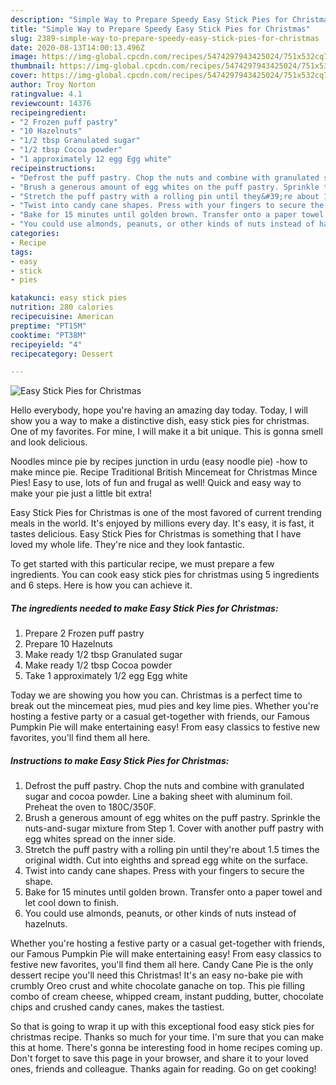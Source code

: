 ```yaml
---
description: "Simple Way to Prepare Speedy Easy Stick Pies for Christmas"
title: "Simple Way to Prepare Speedy Easy Stick Pies for Christmas"
slug: 2389-simple-way-to-prepare-speedy-easy-stick-pies-for-christmas
date: 2020-08-13T14:00:13.496Z
image: https://img-global.cpcdn.com/recipes/5474297943425024/751x532cq70/easy-stick-pies-for-christmas-recipe-main-photo.jpg
thumbnail: https://img-global.cpcdn.com/recipes/5474297943425024/751x532cq70/easy-stick-pies-for-christmas-recipe-main-photo.jpg
cover: https://img-global.cpcdn.com/recipes/5474297943425024/751x532cq70/easy-stick-pies-for-christmas-recipe-main-photo.jpg
author: Troy Norton
ratingvalue: 4.1
reviewcount: 14376
recipeingredient:
- "2 Frozen puff pastry"
- "10 Hazelnuts"
- "1/2 tbsp Granulated sugar"
- "1/2 tbsp Cocoa powder"
- "1 approximately 12 egg Egg white"
recipeinstructions:
- "Defrost the puff pastry. Chop the nuts and combine with granulated sugar and cocoa powder. Line a baking sheet with aluminum foil. Preheat the oven to 180C/350F."
- "Brush a generous amount of egg whites on the puff pastry. Sprinkle the nuts-and-sugar mixture from Step 1. Cover with another puff pastry with egg whites spread on the inner side."
- "Stretch the puff pastry with a rolling pin until they&#39;re about 1.5 times the original width. Cut into eighths and spread egg white on the surface."
- "Twist into candy cane shapes. Press with your fingers to secure the shape."
- "Bake for 15 minutes until golden brown. Transfer onto a paper towel and let cool down to finish."
- "You could use almonds, peanuts, or other kinds of nuts instead of hazelnuts."
categories:
- Recipe
tags:
- easy
- stick
- pies

katakunci: easy stick pies 
nutrition: 280 calories
recipecuisine: American
preptime: "PT15M"
cooktime: "PT38M"
recipeyield: "4"
recipecategory: Dessert

---
```



![Easy Stick Pies for Christmas](https://img-global.cpcdn.com/recipes/5474297943425024/751x532cq70/easy-stick-pies-for-christmas-recipe-main-photo.jpg)

Hello everybody, hope you're having an amazing day today. Today, I will show you a way to make a distinctive dish, easy stick pies for christmas. One of my favorites. For mine, I will make it a bit unique. This is gonna smell and look delicious.

Noodles mince pie by recipes junction in urdu (easy noodle pie) -how to make mince pie. Recipe Traditional British Mincemeat for Christmas Mince Pies! Easy to use, lots of fun and frugal as well! Quick and easy way to make your pie just a little bit extra!

Easy Stick Pies for Christmas is one of the most favored of current trending meals in the world. It's enjoyed by millions every day. It's easy, it is fast, it tastes delicious. Easy Stick Pies for Christmas is something that I have loved my whole life. They're nice and they look fantastic.


To get started with this particular recipe, we must prepare a few ingredients. You can cook easy stick pies for christmas using 5 ingredients and 6 steps. Here is how you can achieve it.

<!--inarticleads1-->

##### The ingredients needed to make Easy Stick Pies for Christmas:

1. Prepare 2 Frozen puff pastry
1. Prepare 10 Hazelnuts
1. Make ready 1/2 tbsp Granulated sugar
1. Make ready 1/2 tbsp Cocoa powder
1. Take 1 approximately 1/2 egg Egg white


Today we are showing you how you can. Christmas is a perfect time to break out the mincemeat pies, mud pies and key lime pies. Whether you&#39;re hosting a festive party or a casual get-together with friends, our Famous Pumpkin Pie will make entertaining easy! From easy classics to festive new favorites, you&#39;ll find them all here. 

<!--inarticleads2-->

##### Instructions to make Easy Stick Pies for Christmas:

1. Defrost the puff pastry. Chop the nuts and combine with granulated sugar and cocoa powder. Line a baking sheet with aluminum foil. Preheat the oven to 180C/350F.
1. Brush a generous amount of egg whites on the puff pastry. Sprinkle the nuts-and-sugar mixture from Step 1. Cover with another puff pastry with egg whites spread on the inner side.
1. Stretch the puff pastry with a rolling pin until they&#39;re about 1.5 times the original width. Cut into eighths and spread egg white on the surface.
1. Twist into candy cane shapes. Press with your fingers to secure the shape.
1. Bake for 15 minutes until golden brown. Transfer onto a paper towel and let cool down to finish.
1. You could use almonds, peanuts, or other kinds of nuts instead of hazelnuts.


Whether you&#39;re hosting a festive party or a casual get-together with friends, our Famous Pumpkin Pie will make entertaining easy! From easy classics to festive new favorites, you&#39;ll find them all here. Candy Cane Pie is the only dessert recipe you&#39;ll need this Christmas! It&#39;s an easy no-bake pie with crumbly Oreo crust and white chocolate ganache on top. This pie filling combo of cream cheese, whipped cream, instant pudding, butter, chocolate chips and crushed candy canes, makes the tastiest. 

So that is going to wrap it up with this exceptional food easy stick pies for christmas recipe. Thanks so much for your time. I'm sure that you can make this at home. There's gonna be interesting food in home recipes coming up. Don't forget to save this page in your browser, and share it to your loved ones, friends and colleague. Thanks again for reading. Go on get cooking!
